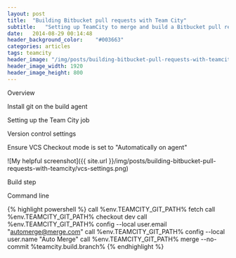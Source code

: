 ```yaml
---
layout: post
title:  "Building Bitbucket pull requests with Team City"
subtitle:	"Setting up TeamCity to merge and build a Bitbucket pull request before accepting it"
date:   2014-08-29 00:14:48
header_background_color:	"#003663"
categories: articles
tags: teamcity
header_image: "/img/posts/building-bitbucket-pull-requests-with-teamcity/header.jpg"
header_image_width: 1920
header_image_height: 800
---
```


Overview

Install git on the build agent

Setting up the Team City job

Version control settings

Ensure VCS Checkout mode is set to "Automatically on agent"

![My helpful screenshot]({{ site.url }}/img/posts/building-bitbucket-pull-requests-with-teamcity/vcs-settings.png)

Build step

Command line

{% highlight powershell %}
call %env.TEAMCITY_GIT_PATH% fetch
call %env.TEAMCITY_GIT_PATH% checkout dev
call %env.TEAMCITY_GIT_PATH% config --local user.email "automerge@merge.com"
call %env.TEAMCITY_GIT_PATH% config --local user.name "Auto Merge"
call %env.TEAMCITY_GIT_PATH% merge --no-commit %teamcity.build.branch%
{% endhighlight %}